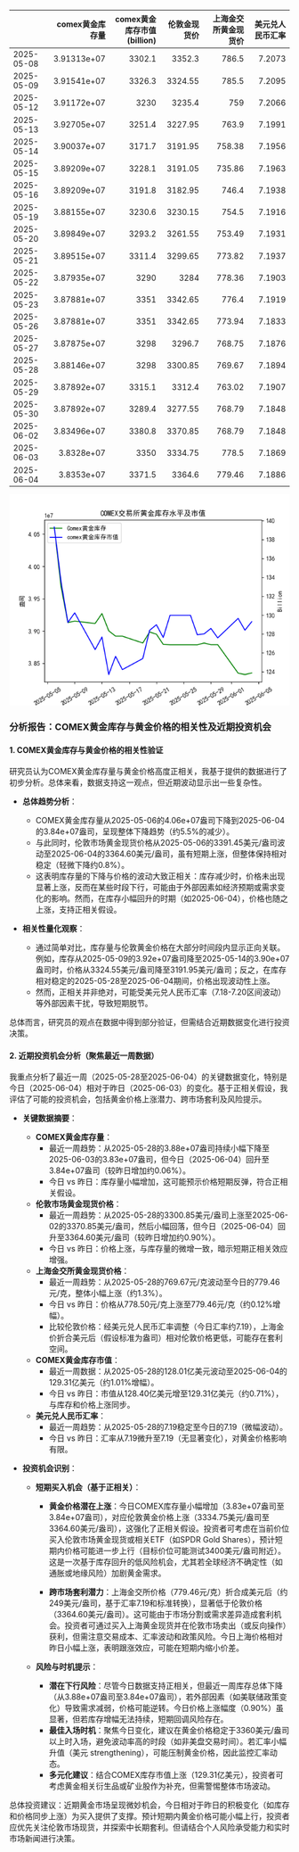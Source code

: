 |            |   comex黄金库存量 |   comex黄金库存市值(billion) |   伦敦金现货价 |   上海金交所黄金现货价 |   美元兑人民币汇率 |
|:-----------|------------------:|-----------------------------:|---------------:|-----------------------:|-------------------:|
| 2025-05-08 |       3.91313e+07 |                       3302.1 |        3352.3  |                 786.5  |             7.2073 |
| 2025-05-09 |       3.91541e+07 |                       3326.3 |        3324.55 |                 785.5  |             7.2095 |
| 2025-05-12 |       3.91172e+07 |                       3230   |        3235.4  |                 759    |             7.2066 |
| 2025-05-13 |       3.92705e+07 |                       3251.4 |        3227.95 |                 763.9  |             7.1991 |
| 2025-05-14 |       3.90037e+07 |                       3171.7 |        3191.95 |                 758.38 |             7.1956 |
| 2025-05-15 |       3.89209e+07 |                       3228.1 |        3191.05 |                 735.86 |             7.1963 |
| 2025-05-16 |       3.89209e+07 |                       3191.8 |        3182.95 |                 746.4  |             7.1938 |
| 2025-05-19 |       3.88155e+07 |                       3230.6 |        3230.15 |                 754.5  |             7.1916 |
| 2025-05-20 |       3.89849e+07 |                       3293.2 |        3261.55 |                 753.49 |             7.1931 |
| 2025-05-21 |       3.89515e+07 |                       3311.4 |        3299.65 |                 773.82 |             7.1937 |
| 2025-05-22 |       3.87935e+07 |                       3290   |        3284    |                 778.36 |             7.1903 |
| 2025-05-23 |       3.87881e+07 |                       3351   |        3342.65 |                 776.4  |             7.1919 |
| 2025-05-26 |       3.87881e+07 |                       3351   |        3342.65 |                 773.94 |             7.1833 |
| 2025-05-27 |       3.87875e+07 |                       3298   |        3296.7  |                 768.75 |             7.1876 |
| 2025-05-28 |       3.88146e+07 |                       3298   |        3300.85 |                 769.67 |             7.1894 |
| 2025-05-29 |       3.87892e+07 |                       3315.1 |        3312.4  |                 763.02 |             7.1907 |
| 2025-05-30 |       3.87892e+07 |                       3289.4 |        3277.55 |                 768.79 |             7.1848 |
| 2025-06-02 |       3.83496e+07 |                       3380.8 |        3370.85 |                 768.79 |             7.1848 |
| 2025-06-03 |       3.8328e+07  |                       3350   |        3334.75 |                 778.5  |             7.1869 |
| 2025-06-04 |       3.8353e+07  |                       3371.5 |        3364.6  |                 779.46 |             7.1886 |

![图](gold.png)

### 分析报告：COMEX黄金库存与黄金价格的相关性及近期投资机会

#### 1. COMEX黄金库存与黄金价格的相关性验证
研究员认为COMEX黄金库存量与黄金价格高度正相关，我基于提供的数据进行了初步分析。总体来看，数据支持这一观点，但近期波动显示出一些复杂性。

- **总体趋势分析**：
  - COMEX黄金库存量从2025-05-06的4.06e+07盎司下降到2025-06-04的3.84e+07盎司，呈现整体下降趋势（约5.5%的减少）。
  - 与此同时，伦敦市场黄金现货价格从2025-05-06的3391.45美元/盎司波动至2025-06-04的3364.60美元/盎司，虽有短期上涨，但整体保持相对稳定（轻微下降约0.8%）。
  - 这表明库存量的下降与价格的波动大致正相关：库存减少时，价格未出现显著上涨，反而在某些时段下行，可能由于外部因素如经济预期或需求变化的影响。然而，在库存小幅回升的时期（如2025-06-04），价格也随之上涨，支持正相关假设。

- **相关性量化观察**：
  - 通过简单对比，库存量与伦敦黄金价格在大部分时间段内显示正向关联。例如，库存从2025-05-09的3.92e+07盎司降至2025-05-14的3.90e+07盎司时，价格从3324.55美元/盎司降至3191.95美元/盎司；反之，在库存相对稳定的2025-05-28至2025-06-04期间，价格出现波动性上涨。
  - 然而，正相关并非绝对，可能受美元兑人民币汇率（7.18-7.20区间波动）等外部因素干扰，导致短期脱节。

总体而言，研究员的观点在数据中得到部分验证，但需结合近期数据变化进行投资决策。

#### 2. 近期投资机会分析（聚焦最近一周数据）
我重点分析了最近一周（2025-05-28至2025-06-04）的关键数据变化，特别是今日（2025-06-04）相对于昨日（2025-06-03）的变化。基于正相关假设，我评估了可能的投资机会，包括黄金价格上涨潜力、跨市场套利及风险提示。

- **关键数据摘要**：
  - **COMEX黄金库存量**：
    - 最近一周趋势：从2025-05-28的3.88e+07盎司持续小幅下降至2025-06-03的3.83e+07盎司，但今日（2025-06-04）回升至3.84e+07盎司（较昨日增加约0.06%）。
    - 今日 vs 昨日：库存量小幅增加，这可能预示价格短期反弹，符合正相关假设。
  - **伦敦市场黄金现货价格**：
    - 最近一周趋势：从2025-05-28的3300.85美元/盎司上涨至2025-06-02的3370.85美元/盎司，然后小幅回落，但今日（2025-06-04）回升至3364.60美元/盎司（较昨日增加约0.90%）。
    - 今日 vs 昨日：价格上涨，与库存量的微增一致，暗示短期正相关效应增强。
  - **上海金交所黄金现货价格**：
    - 最近一周趋势：从2025-05-28的769.67元/克波动至今日的779.46元/克，整体小幅上涨（约1.3%）。
    - 今日 vs 昨日：价格从778.50元/克上涨至779.46元/克（约0.12%增幅）。
    - 比较伦敦价格：经美元兑人民币汇率调整（今日汇率约7.19），上海金价折合美元后（假设标准为盎司）相对伦敦价格更低，可能存在套利空间。
  - **COMEX黄金库存市值**：
    - 最近一周数据：从2025-05-28的128.01亿美元波动至2025-06-04的129.31亿美元（约1.01%增幅）。
    - 今日 vs 昨日：市值从128.40亿美元增至129.31亿美元（约0.71%），与库存和价格上涨同步。
  - **美元兑人民币汇率**：
    - 最近一周趋势：从2025-05-28的7.19稳定至今日的7.19（微幅波动）。
    - 今日 vs 昨日：汇率从7.19微升至7.19（无显著变化），对黄金价格影响有限。

- **投资机会识别**：
  - **短期买入机会（基于正相关）**：
    - **黄金价格潜在上涨**：今日COMEX库存量小幅增加（3.83e+07盎司至3.84e+07盎司），对应伦敦黄金价格上涨（3334.75美元/盎司至3364.60美元/盎司），这强化了正相关假设。投资者可考虑在当前价位买入伦敦市场黄金现货或相关ETF（如SPDR Gold Shares），预计短期内价格可能进一步上行（目标价位可能测试3400美元/盎司附近）。这是一次基于库存回升的低风险机会，尤其若全球经济不确定性（如通胀或地缘风险）加剧黄金需求。
    
    - **跨市场套利潜力**：上海金交所价格（779.46元/克）折合成美元后（约249美元/盎司，基于汇率7.19和标准转换），显著低于伦敦价格（3364.60美元/盎司）。这可能由于市场分割或需求差异造成套利机会。投资者可通过买入上海黄金现货并在伦敦市场卖出（或反向操作）获利，但需注意交易成本、汇率波动和政策风险。今日上海价格相对昨日小幅上涨，表明跟涨效应，可能在短期内缩小价差。

  - **风险与时机提示**：
    - **潜在下行风险**：尽管今日数据支持正相关，但最近一周库存总体下降（从3.88e+07盎司至3.84e+07盎司），若外部因素（如美联储政策变化）导致需求减弱，价格可能逆转。今日价格上涨幅度（0.90%）虽显著，但若库存增幅无法持续，短期回调风险存在。
    - **最佳入场时机**：聚焦今日变化，建议在黄金价格稳定于3360美元/盎司以上时入场，避免波动率高的时段（如非美盘交易时间）。若汇率小幅升值（美元 strengthening），可能压制黄金价格，因此监控汇率动态。
    - **多元化建议**：结合COMEX库存市值上涨（129.31亿美元），投资者可考虑黄金相关衍生品或矿业股作为补充，但需警惕整体市场波动。

总体投资建议：近期黄金市场呈现微妙机会，今日相对于昨日的积极变化（如库存和价格同步上涨）为买入提供了支撑。预计短期内黄金价格可能小幅上行，投资者应优先关注伦敦市场现货，并探索中长期套利。但请结合个人风险承受能力和实时市场新闻进行决策。